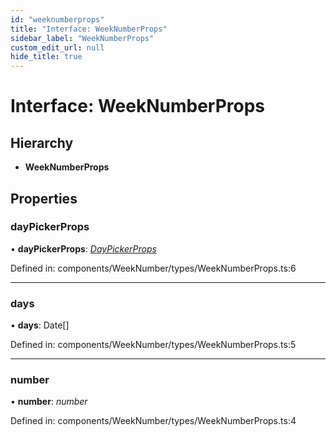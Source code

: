 ```yaml
---
id: "weeknumberprops"
title: "Interface: WeekNumberProps"
sidebar_label: "WeekNumberProps"
custom_edit_url: null
hide_title: true
---
```


# Interface: WeekNumberProps

## Hierarchy

* **WeekNumberProps**

## Properties

### dayPickerProps

• **dayPickerProps**: [*DayPickerProps*](daypickerprops.md)

Defined in: components/WeekNumber/types/WeekNumberProps.ts:6

___

### days

• **days**: Date[]

Defined in: components/WeekNumber/types/WeekNumberProps.ts:5

___

### number

• **number**: *number*

Defined in: components/WeekNumber/types/WeekNumberProps.ts:4
